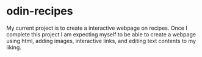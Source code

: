 # odin-recipes
My current project is to create a interactive webpage on recipes. Once I complete this project I am expecting myself to be able to create a webpage using html, adding images, interactive links, and editing text contents to my liking.
